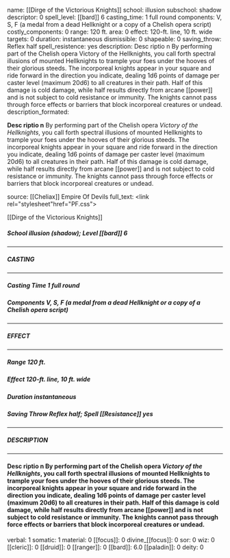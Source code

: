 name: [[Dirge of the Victorious Knights]]
school: illusion
subschool: shadow
descriptor: 0
spell_level: [[bard]] 6
casting_time: 1 full round
components: V, S, F (a medal from a dead Hellknight or a copy of a Chelish opera script)
costly_components: 0
range: 120 ft.
area: 0
effect: 120-ft. line, 10 ft. wide
targets: 0
duration: instantaneous
dismissible: 0
shapeable: 0
saving_throw: Reflex half
spell_resistence: yes
description: Desc riptio n By performing part of the Chelish opera Victory of the Hellknights, you call forth spectral illusions of mounted Hellknights to trample your foes under the hooves of their glorious steeds. The incorporeal knights appear in your square and ride forward in the direction you indicate, dealing 1d6 points of damage per caster level (maximum 20d6) to all creatures in their path. Half of this damage is cold damage, while half results directly from arcane [[power]] and is not subject to cold resistance or immunity. The knights cannot pass through force effects or barriers that block incorporeal creatures or undead.
description_formated: <p><b>Desc riptio n</b> By performing part of the Chelish opera <i>Victory of the Hellknights</i>, you call forth spectral illusions of mounted Hellknights to trample your foes under the hooves of their glorious steeds. The incorporeal knights appear in your square and ride forward in the direction you indicate, dealing 1d6 points of damage per caster level (maximum 20d6) to all creatures in their path. Half of this damage is cold damage, while half results directly from arcane [[power]] and is not subject to cold resistance or immunity. The knights cannot pass through force effects or barriers that block incorporeal creatures or undead.</p>
source: [[Cheliax]] Empire Of Devils
full_text: <link rel="stylesheet"href="PF.css"><div class="heading"><p class="alignleft">[[Dirge of the Victorious Knights]]</p><div style="clear: both;"></div></div><div><h5><b>School </b>illusion (shadow); <b>Level </b>[[bard]] 6</h5></div><hr/><div><h5><b>CASTING</b></h5></div><hr/><div><h5><b>Casting Time </b>1 full round</h5><h5><b>Components </b>V, S, F (a medal from a dead Hellknight or a copy of a Chelish opera script)</h5></div><hr/><div><h5><b>EFFECT</b></h5></div><hr/><div><h5><b>Range </b>120 ft.</h5><h5><b>Effect </b>120-ft. line, 10 ft. wide</h5><h5><b>Duration </b>instantaneous</h5><h5><b>Saving Throw </b>Reflex half; <b>Spell [[Resistance]] </b>yes</h5></div><hr/><div><h5><b>DESCRIPTION</b></h5></div><hr/><div><h4><p><b>Desc riptio n</b> By performing part of the Chelish opera <i>Victory of the Hellknights</i>, you call forth spectral illusions of mounted Hellknights to trample your foes under the hooves of their glorious steeds. The incorporeal knights appear in your square and ride forward in the direction you indicate, dealing 1d6 points of damage per caster level (maximum 20d6) to all creatures in their path. Half of this damage is cold damage, while half results directly from arcane [[power]] and is not subject to cold resistance or immunity. The knights cannot pass through force effects or barriers that block incorporeal creatures or undead.</p></h4></div>
verbal: 1
somatic: 1
material: 0
[[focus]]: 0
divine_[[focus]]: 0
sor: 0
wiz: 0
[[cleric]]: 0
[[druid]]: 0
[[ranger]]: 0
[[bard]]: 6.0
[[paladin]]: 0
deity: 0
